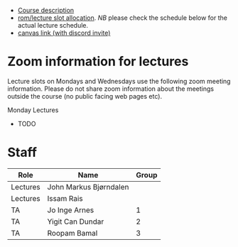 
* [Course description](https://uit.no/utdanning/emner/emne/721868/inf-3201)
* [rom/lecture slot allocation](https://tp.uio.no/uit/timeplan/timeplan.php?type=course&id[]=INF-3201%2C1&sort=week). *NB* please check the schedule below for the actual lecture schedule. 
* [canvas link (with discord invite)](https://uit.instructure.com/courses/22516)

# Zoom information for lectures

Lecture slots on Mondays and Wednesdays use the following zoom meeting information. Please do not share zoom information about the meetings outside the course (no public facing web pages etc). 


Monday Lectures 
* TODO


# Staff 

| Role     | Name                   | Group |
|----------|------------------------|-------|
| Lectures | John Markus Bjørndalen |       |
| Lectures | Issam Rais             |       |
| TA       | Jo Inge Arnes          | 1     |
| TA       | Yigit Can Dundar       | 2     |
| TA       | Roopam Bamal           | 3     |
